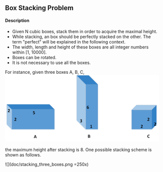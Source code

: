 ## Box Stacking Problem

#### Description

- Given N cubic boxes, stack them in order to acquire the maximal height.
- While stacking, an box should be perfectly stacked on the other. The term "perfect" will be explained in the following context.
- The width, length and height of these boxes are all integer numbers within [1, 10000].
- Boxes can be rotated.
- It is not necessary to use all the boxes.

For instance, given three boxes A, B, C,![](doc/three_boxes.png)

the maximum height after stacking is 8. One possible stacking scheme is shown as follows.

![](doc/stacking_three_boxes.png =250x)